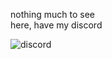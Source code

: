 nothing much to see\
here, have my discord

![discord](https://user-images.githubusercontent.com/106571756/192098485-ee3509b4-1827-49dd-aa6b-8ca7a4711410.png)
